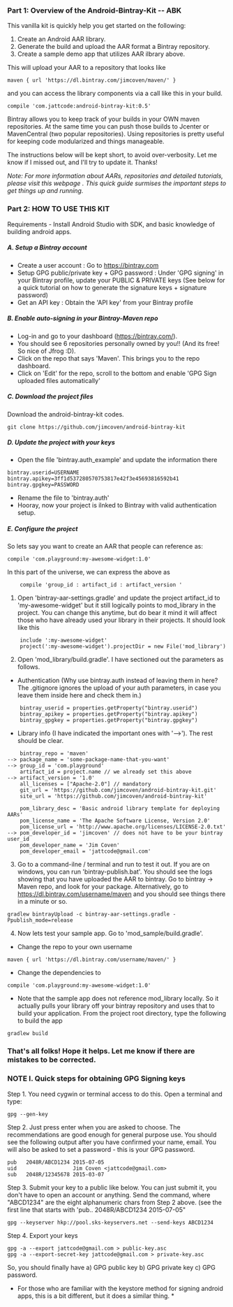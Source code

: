 ### Part 1: Overview of the Android-Bintray-Kit -- ABK

This vanilla kit is quickly help you get started on the following:

1. Create an Android AAR library.
2. Generate the build and upload the AAR format a Bintray repository.
3. Create a sample demo app that utilizes AAR ilbrary above.

This will upload your AAR to a repository that looks like 

```
maven { url 'https://dl.bintray.com/jimcoven/maven/' }
```

and you can access the library components via a call like this in your build.

```
compile 'com.jattcode:android-bintray-kit:0.5'
```

Bintray allows you to keep track of your builds in your OWN maven repositories. At the same time you can push those builds to Jcenter or MavenCentral (two popular repositories). Using repositories is pretty useful for keeping code modularized and things manageable. 

The instructions below will be kept short, to avoid over-verbosity. Let me know if I missed out, and I'll try to update it. Thanks!

*Note: For more information about AARs, repositories and detailed tutorials, please visit this webpage <LINK>. This quick guide surmises the important steps to get things up and running.*

### Part 2: HOW TO USE THIS KIT

Requirements - Install Android Studio with SDK, and basic knowledge of building android apps.

##### A. Setup a Bintray account

- Create a user account : Go to https://bintray.com 
- Setup GPG public/private key + GPG password : Under 'GPG signing' in your Bintray profile, update your PUBLIC & PRIVATE keys (See below for a quick tutorial on how to generate the signature keys + signature password)
- Get an API key : Obtain the 'API key' from your Bintray profile

##### B. Enable auto-signing in your Bintray-Maven repo

- Log-in and go to your dashboard (https://bintray.com/). 
- You should see 6 repositories personally owned by you!! (And its free! So nice of Jfrog :D).
- Click on the repo that says 'Maven'. This brings you to the repo dashboard.
- Click on 'Edit' for the repo, scroll to the bottom and enable 'GPG Sign uploaded files automatically'

##### C. Download the project files

Download the android-bintray-kit codes.

```
git clone https://github.com/jimcoven/android-bintray-kit
```

##### D. Update the project with your keys

- Open the file 'bintray.auth_example' and update the information there

```
bintray.userid=USERNAME
bintray.apikey=3ff1d537280570753817e42f3e45693816592b41
bintray.gpgkey=PASSWORD
```

- Rename the file to 'bintray.auth'
- Hooray, now your project is ilnked to Bintray with valid authentication setup.

##### E. Configure the project

So lets say you want to create an AAR that people can reference as:

```
compile 'com.playground:my-awesome-widget:1.0'
```

In this part of the universe, we can express the above as 

```
    compile 'group_id : artifact_id : artifact_version '
```

1. Open 'bintray-aar-settings.gradle' and update the project artifact_id to 'my-awesome-widget' but it still logically points to mod_library in the project. You can change this anytime, but do bear it mind it will affect those who have already used your library in their projects. It should look like this

```
    include ':my-awesome-widget'
    project(':my-awesome-widget').projectDir = new File('mod_library')
```

2. Open 'mod_library/build.gradle'. I have sectioned out the parameters as follows. 

- Authentication (Why use bintray.auth instead of leaving them in here? The .gitignore ignores the upload of your auth parameters, in case you leave them inside here and check them in.)
```
    bintray_userid = properties.getProperty("bintray.userid")
    bintray_apikey = properties.getProperty("bintray.apikey")
    bintray_gpgkey = properties.getProperty("bintray.gpgkey")
```

- Library info (I have indicated the important ones with '-->'). The rest should be clear.
```
    bintray_repo = 'maven'
--> package_name = 'some-package-name-that-you-want' 
--> group_id = 'com.playground' 
    artifact_id = project.name // we already set this above
--> artifact_version = '1.0'
    all_licenses = ["Apache-2.0"] // mandatory
    git_url = 'https://github.com/jimcoven/android-bintray-kit.git'
    site_url = 'https://github.com/jimcoven/android-bintray-kit'
    
    pom_library_desc = 'Basic android library template for deploying AARs'
    pom_license_name = 'The Apache Software License, Version 2.0'
    pom_license_url = 'http://www.apache.org/licenses/LICENSE-2.0.txt'
--> pom_developer_id = 'jimcoven' // does not have to be your bintray user_id
    pom_developer_name = 'Jim Coven'
    pom_developer_email = 'jattcode@gmail.com'
```

3. Go to a command-ilne / terminal and run to test it out. If you are on windows, you can run 'bintray-publish.bat'. You should see the logs showing that you have uploaded the AAR to bintray. Go to bintray -> Maven repo, and look for your package. Alternatively, go to https://dl.bintray.com/username/maven and you should see things there in a minute or so. 

``` 
gradlew bintrayUpload -c bintray-aar-settings.gradle -Ppublish_mode=release
```

4. Now lets test your sample app. Go to 'mod_sample/build.gradle'. 

- Change the repo to your own username

```
maven { url 'https://dl.bintray.com/username/maven/' }
```

- Change the dependencies to

```
compile 'com.playground:my-awesome-widget:1.0'
```

- Note that the sample app does not reference mod_library locally. So it actually pulls your library off your bintray repository and uses that to build your application. From the project root directory, type the following to build the app

```
gradlew build
```

### That's all folks! Hope it helps. Let me know if there are mistakes to be corrected. 


### NOTE I. Quick steps for obtaining GPG Signing keys

Step 1. You need cygwin or terminal access to do this. Open a terminal and type: 

```
gpg --gen-key
```

Step 2. Just press enter when you are asked to choose. The recommendations are good enough for general purpose use. You should see the following output after you have confirmed your name, email. You will also be asked to set a password - this is your GPG password.

```
pub   2048R/ABCD1234 2015-07-05
uid                  Jim Coven <jattcode@gmail.com>
sub   2048R/12345678 2015-03-07
```

Step 3. Submit your key to a public like below. You can just submit it, you don't have to open an account or anything. Send the command, where "ABCD1234" are the eight alphanumeric chars from Step 2 above. (see the first line that starts with 'pub.. 2048R/ABCD1234 2015-07-05"

```
gpg --keyserver hkp://pool.sks-keyservers.net --send-keys ABCD1234
```

Step 4. Export your keys

```
gpg -a --export jattcode@gmail.com > public-key.asc
gpg -a --export-secret-key jattcode@gmail.com > private-key.asc
```

So, you should finally have a) GPG public key b) GPG private key c) GPG password. 

* For those who are familiar with the keystore method for signing android apps, this is a bit different, but it does a similar thing. *


